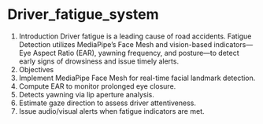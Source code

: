 # Driver_fatigue_system
1. Introduction
Driver fatigue is a leading cause of road accidents. Fatigue Detection utilizes
MediaPipe’s Face Mesh and vision-based indicators—Eye Aspect Ratio (EAR), yawning
frequency, and posture—to detect early signs of drowsiness and issue timely alerts.
2. Objectives
1. Implement MediaPipe Face Mesh for real-time facial landmark detection.
2. Compute EAR to monitor prolonged eye closure.
3. Detects yawning via lip aperture analysis.
4. Estimate gaze direction to assess driver attentiveness.
5. Issue audio/visual alerts when fatigue indicators are met.
